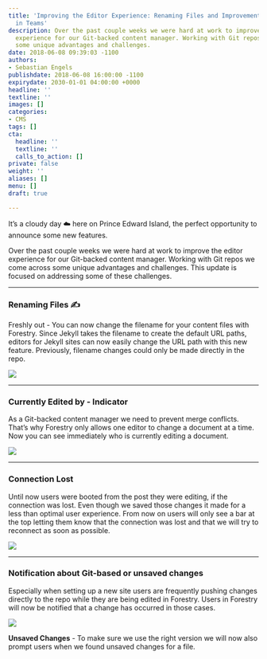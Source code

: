 ```yaml
---
title: 'Improving the Editor Experience: Renaming Files and Improvements to Editing
  in Teams'
description: Over the past couple weeks we were hard at work to improve the editor
  experience for our Git-backed content manager. Working with Git repos we come across
  some unique advantages and challenges.
date: 2018-06-08 09:39:03 -1100
authors:
- Sebastian Engels
publishdate: 2018-06-08 16:00:00 -1100
expirydate: 2030-01-01 04:00:00 +0000
headline: ''
textline: ''
images: []
categories:
- CMS
tags: []
cta:
  headline: ''
  textline: ''
  calls_to_action: []
private: false
weight: ''
aliases: []
menu: []
draft: true

---
```

It’s a cloudy day ☁️ here on Prince Edward Island, the perfect opportunity to announce some new features.

Over the past couple weeks we were hard at work to improve the editor experience for our Git-backed content manager. Working with Git repos we come across some unique advantages and challenges. This update is focused on addressing some of these challenges.

---

### Renaming Files ✍️

Freshly out - You can now change the filename for your content files with Forestry. Since Jekyll takes the filename to create the default URL paths, editors for Jekyll sites can now easily change the URL path with this new feature. Previously, filename changes could only be made directly in the repo.

![](/uploads/2018/06/loop-rename-page.gif)

---

### Currently Edited by - Indicator 

As a Git-backed content manager we need to prevent merge conflicts. That’s why Forestry only allows one editor to change a document at a time. Now you can see immediately who is currently editing a document.

![](/uploads/2018/06/status-indicator.png)

---

### Connection Lost

Until now users were booted from the post they were editing, if the connection was lost. Even though we saved those changes it made for a less than optimal user experience. From now on users will only see a bar at the top letting them know that the connection was lost and that we will try to reconnect as soon as possible.

![](/uploads/2018/06/connection-lost-arrow.png)

---

### Notification about Git-based or unsaved changes

Especially when setting up a new site users are frequently pushing changes directly to the repo while they are being edited in Forestry. Users in Forestry will now be notified that a change has occurred in those cases.

![](/uploads/2018/06/someone-updated.png)

**Unsaved Changes** - To make sure we use the right version we will now also prompt users when we found unsaved changes for a file.